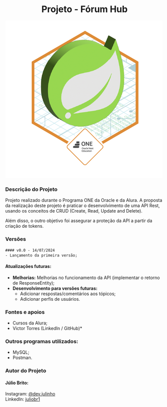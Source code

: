 <h1 align="center"> Projeto - Fórum Hub </h1>

![badge-springframework](https://raw.githubusercontent.com/devjulinho/ForumHub/master/img/badge-spring.png)

### Descrição do Projeto
Projeto realizado durante o Programa ONE da Oracle e da Alura. A proposta da realização deste projeto é praticar o desenvolvimento de uma API Rest, usando os conceitos de CRUD (Create, Read, Update and Delete).

Além disso, o outro objetivo foi assegurar a proteção da API a partir da criação de tokens.

### Versões

```
#### v0.0 - 14/07/2024
- Lançamento da primeira versão;
```

#### Atualizações futuras:
- **Melhorias:** Melhorias no funcionamento da API (implementar o retorno de ResponseEntity);
- **Desenvolvimento para versões futuras:**
    - Adicionar respostas/comentários aos tópicos;
    - Adicionar perfis de usuários.



### Fontes e apoios
- Cursos da Alura;
- Victor Torres (LinkedIn / GitHub)*

### Outros programas utilizados:
- MySQL;
- Postman.

### Autor do Projeto
#### Júlio Brito:
Instagram: [@dev.julinho](https://www.instagram.com/dev.julinho) \
LinkedIn: [juliobr1](https://www.linkedin.com/in/juliobr1/)
